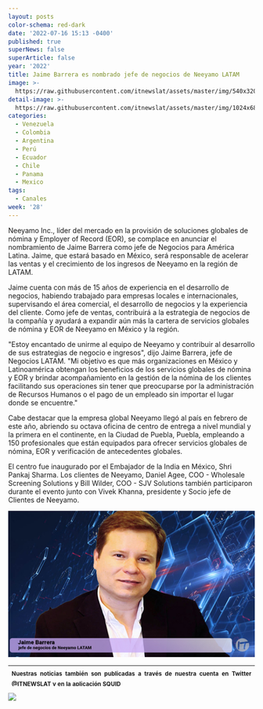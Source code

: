 ```yaml
---
layout: posts
color-schema: red-dark
date: '2022-07-16 15:13 -0400'
published: true
superNews: false
superArticle: false
year: '2022'
title: Jaime Barrera es nombrado jefe de negocios de Neeyamo LATAM
image: >-
  https://raw.githubusercontent.com/itnewslat/assets/master/img/540x320/Jaime-Barrera-p.jpg
detail-image: >-
  https://raw.githubusercontent.com/itnewslat/assets/master/img/1024x680/Jaime-Barrera-g.jpg
categories:
  - Venezuela
  - Colombia
  - Argentina
  - Perú
  - Ecuador
  - Chile
  - Panama
  - Mexico
tags:
  - Canales
week: '28'
---
```

Neeyamo Inc., líder del mercado en la provisión de soluciones globales de nómina y Employer of Record (EOR), se complace en anunciar el nombramiento de Jaime Barrera como jefe de Negocios para América Latina. Jaime, que estará basado en México, será responsable de acelerar las ventas y el crecimiento de los ingresos de Neeyamo en la región de LATAM.

Jaime cuenta con más de 15 años de experiencia en el desarrollo de negocios, habiendo trabajado para empresas locales e internacionales, supervisando el área comercial, el desarrollo de negocios y la experiencia del cliente. Como jefe de ventas, contribuirá a la estrategia de negocios de la compañía y ayudará a expandir aún más la cartera de servicios globales de nómina y EOR de Neeyamo en México y la región. 

"Estoy encantado de unirme al equipo de Neeyamo y contribuir al desarrollo de sus estrategias de negocio e ingresos", dijo Jaime Barrera, jefe de Negocios LATAM. "Mi objetivo es que más organizaciones en México y Latinoamérica obtengan los beneficios de los servicios globales de nómina y EOR y brindar acompañamiento en la gestión de la nómina de los clientes facilitando sus operaciones sin tener que preocuparse por la administración de Recursos Humanos o el pago de un empleado sin importar el lugar donde se encuentre."

Cabe destacar que la empresa global Neeyamo llegó al país en febrero de este año, abriendo su octava oficina de centro de entrega a nivel mundial y la primera en el continente, en la Ciudad de Puebla, Puebla, empleando a 150 profesionales que están equipados para ofrecer servicios globales de nómina, EOR y verificación de antecedentes globales.

El centro fue inaugurado por el Embajador de la India en México, Shri Pankaj Sharma. Los clientes de Neeyamo, Daniel Agee, COO - Wholesale Screening Solutions y Bill Wilder, COO - SJV Solutions también participaron durante el evento junto con Vivek Khanna, presidente y Socio jefe de Clientes de Neeyamo. 

![](https://raw.githubusercontent.com/itnewslat/assets/master/img/540x320/Jaime-Barrera-p.jpg)

<table style="height: 42px;" width="569">
<tbody>
<tr>
<td style="text-align: justify;"><sub><strong>Nuestras noticias también son publicadas a través de nuestra cuenta en Twitter <a href="https://twitter.com/itnewslat?lang=es">@ITNEWSLAT</a> y en la aplicación <a href="https://squidapp.co/en/">SQUID</a></strong></sub></td>
</tr>
</tbody>
</table>

<img src="https://tracker.metricool.com/c3po.jpg?hash=56f88a41e39ab42c063cc51676587a04"/>